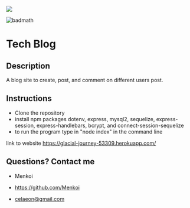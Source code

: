 <img src="https://i.imgur.com/cwLTOc4.png"/></a>

![badmath](https://img.shields.io/badge/License-MIT-blue)

# Tech Blog

## Description
A blog site to create, post, and comment on different users post.

## Instructions
- Clone the repository 
- install npm packages dotenv, express, mysql2, sequelize, express-session, express-handlebars, bcrypt, and connect-session-sequelize 
- to run the program type in "node index" in the command line

link to website
https://glacial-journey-53309.herokuapp.com/

 ## Questions? Contact me

  - Menkoi

  - https://github.com/Menkoi

  - celaeon@gmail.com
